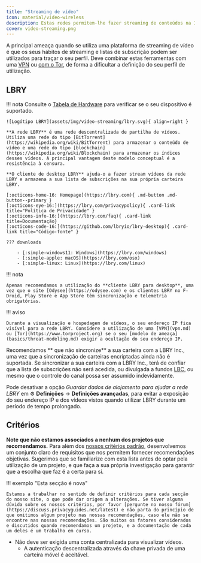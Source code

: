 ```yaml
---
title: "Streaming de vídeo"
icon: material/video-wireless
description: Estas redes permitem-lhe fazer streaming de conteúdos na Internet sem que seja necessário criar um perfil baseado nos seus interesses.
cover: video-streaming.png
---
```


A principal ameaça quando se utiliza uma plataforma de streaming de vídeo é que os seus hábitos de streaming e listas de subscrição podem ser utilizados para traçar o seu perfil. Deve combinar estas ferramentas com uma [VPN](vpn.md) ou [com o Tor](https://www.torproject.org/), de forma a dificultar a definição do seu perfil de utilização.

## LBRY

!!! nota
    Consulte o [Tabela de Hardware](https://openwrt.org/toh/start) para verificar se o seu dispositivo é suportado.

    ![Logótipo LBRY](assets/img/video-streaming/lbry.svg){ align=right }
    
    **A rede LBRY** é uma rede descentralizada de partilha de vídeos. Utiliza uma rede do tipo [BitTorrent](https://wikipedia.org/wiki/BitTorrent) para armazenar o conteúdo de vídeo e uma rede do tipo [blockchain](https://wikipedia.org/wiki/Blockchain) para armazenar os índices desses vídeos. A principal vantagem deste modelo conceptual é a resistência à censura.
    
    **O cliente de desktop LBRY** ajuda-o a fazer stream vídeos da rede LBRY e armazena a sua lista de subscrições na sua própria carteira LBRY.
    
    [:octicons-home-16: Homepage](https://lbry.com){ .md-button .md-button--primary }
    [:octicons-eye-16:](https://lbry.com/privacypolicy){ .card-link title="Política de Privacidade" }
    [:octicons-info-16:](https://lbry.com/faq){ .card-link title=Documentação}
    [:octicons-code-16:](https://github.com/lbryio/lbry-desktop){ .card-link title="Código-fonte" }
    
    ??? downloads
    
        - [:simple-windows11: Windows](https://lbry.com/windows)
        - [:simple-apple: macOS](https://lbry.com/osx)
        - [:simple-linux: Linux](https://lbry.com/linux)

!!! nota

    Apenas recomendamos a utilização do **cliente LBRY para desktop**, uma vez que o site [Odysee](https://odysee.com) e os clientes LBRY no F-Droid, Play Store e App Store têm sincronização e telemetria obrigatórias.

!!! aviso

    Durante a visualização e hospedagem de vídeos, o seu endereço IP fica visível para a rede LBRY. Considere a utilização de uma [VPN](vpn.md) ou [Tor](https://www.torproject.org) se o seu [modelo de ameaça](basics/threat-modeling.md) exigir a ocultação do seu endereço IP.

Recomendamos ** que não sincronize** a sua carteira com a LBRY Inc., uma vez que a sincronização de carteiras encriptadas ainda não é suportada. Se sincronizar a sua carteira com a LBRY Inc., terá de confiar que a lista de subscrições não será acedida, ou divulgada a fundos [LBC](https://lbry.com/faq/earn-credits), ou mesmo que o controle do canal possa ser assumido indevidamente.

Pode desativar a opção *Guardar dados de alojamento para ajudar a rede LBRY* em :gear: **Definições** → **Definições avançadas**, para evitar a exposição do seu endereço IP e dos vídeos vistos quando utilizar LBRY durante um período de tempo prolongado.

## Critérios

**Note que não estamos associados a nenhum dos projetos que recomendamos.** Para além dos [nossos critérios padrão](about/criteria.md), desenvolvemos um conjunto claro de requisitos que nos permitem fornecer recomendações objetivas. Sugerimos que se familiarize com esta lista antes de optar pela utilização de um projeto, e que faça a sua própria investigação para garantir que a escolha que faz é a certa para si.

!!! exemplo "Esta secção é nova"

    Estamos a trabalhar no sentido de definir critérios para cada secção do nosso site, o que pode dar origem a alterações. Se tiver alguma dúvida sobre os nossos critérios, por favor [pergunte no nosso fórum] (https://discuss.privacyguides.net/latest) e não parta do princípio de que omitimos algum projeto nas nossas recomendações, caso ele não se encontre nas nossas recomendações. São muitos os fatores considerados e discutidos quando recomendamos um projeto, e a documentação de cada um deles é um trabalho em curso.

- Não deve ser exigida uma conta centralizada para visualizar vídeos.
    - A autenticação descentralizada através da chave privada de uma carteira móvel é aceitável.
